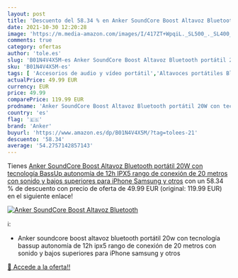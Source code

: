 ```yaml
---
layout: post
title: 'Descuento del 58.34 % en Anker SoundCore Boost Altavoz Bluetooth '
date: 2021-10-30 12:20:28
image: 'https://m.media-amazon.com/images/I/417ZT+WpqiL._SL500_._SL400_.jpg'
comments: true
category: ofertas
author: 'tole.es'
slug: 'B01N4V4X5M-es Anker SoundCore Boost Altavoz Bluetooth portátil 20W con...'
sku: 'B01N4V4X5M-es'
tags: [ 'Accesorios de audio y vídeo portátil','Altavoces portátiles Bluetooth','Altavoces portátiles y altavoces con puerto dock','Audio y vídeo portátil','Electrónica','anker','iphone', ]
actualPrice: 49.99 EUR
currency: EUR
price: 49.99
comparePrice: 119.99 EUR
prodname: 'Anker SoundCore Boost Altavoz Bluetooth portátil 20W con tecnología BassUp  autonomía de 12h  IPX5  rango de conexión de 20 metros  con sonido y bajos superiores para iPhone  Samsung y otros'
country: 'es'
flag: '🇪🇸'
brand: 'Anker'
buyurl: 'https://www.amazon.es/dp/B01N4V4X5M/?tag=tolees-21'
descuento: '58.34'
average: '54.2757142857143'
---
```


Tienes [Anker SoundCore Boost Altavoz Bluetooth portátil 20W con tecnología BassUp  autonomía de 12h  IPX5  rango de conexión de 20 metros  con sonido y bajos superiores para iPhone  Samsung y otros](https://www.amazon.es/dp/B01N4V4X5M/?tag=tolees-21) con un 58.34 % de descuento con precio de oferta de 49.99 EUR (original: 119.99 EUR) en el siguiente enlace!

[![Anker SoundCore Boost Altavoz Bluetooth ](https://m.media-amazon.com/images/I/417ZT+WpqiL._SL500_._SL400_.jpg)](https://www.amazon.es/dp/B01N4V4X5M/?tag=tolees-21)

ℹ️:

- Anker soundcore boost altavoz bluetooth portátil 20w con tecnología bassup autonomía de 12h ipx5 rango de conexión de 20 metros con sonido y bajos superiores para iPhone samsung y otros

[🛒 Accede a la oferta!!](https://www.amazon.es/dp/B01N4V4X5M/?tag=tolees-21)
